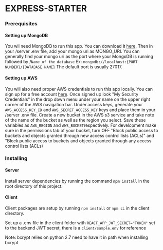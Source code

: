 # EXPRESS-STARTER

### Prerequisites
#### Setting up MongoDB
You wil need MongoDB to run this app. You can download it [here](https://www.mongodb.com/download-center/community). Then in your /server .env file, add your mongo uri as MONGO_URI. You can generally find your mongo uri as the port where your MongoDB is running followed by /`Name of the database`
Ex: `mongodb://localhost:{PORT NUMBER}/{DATABASE NAME}` The default port is usually 27017.

#### Setting up AWS
You will also need proper AWS credentials to run this app locally. You can sign up for a free account [here](https://aws.amazon.com/s3/). Once signed up look  "My Security Credentials" in the drop down menu under your name on the upper right corner of the AWS navigation bar. Under access keys, generate your `AWS_ACCESS_KEY_ID` and `AWS_SECRET_ACCESS_KEY` keys and place them in your /server .env file. Create a new bucket in the AWS s3 service and take note of the name of the bucket as well as the region you select. Save these variables as `AWS_REGION` and `AWS_BUCKET`respectively. For development make sure in the permissions tab of your bucket, turn OFF "Block public access to buckets and objects granted through new access control lists (ACLs)" and "Block public access to buckets and objects granted through any access control lists (ACLs)

### Installing
#### Server
Install server dependencies by running the command ```npm install``` in the root directory of this project.

#### Client
Client packages are setup by running `npm install` or `npm ci` in the client directory.

Set up a .env file in the client folder with `REACT_APP_JWT_SECRET="TOKEN"` set to the backend JWT secret,
there is a `client/sample.env` for reference

Note: bcrypt relies on python 2.7 need to  have it in path when installing bcrypt
<!-- TO DO... Finish this -->
